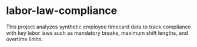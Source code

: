 # labor-law-compliance
This project analyzes synthetic employee timecard data to track compliance with key labor laws such as mandatory breaks, maximum shift lengths, and overtime limits.

